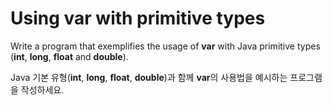 # Using var with primitive types

Write a program that exemplifies the usage of **var** with Java primitive types (**int**, **long**, **float** and **double**).

Java 기본 유형(**int**, **long**, **float**, **double**)과 함께 **var**의 사용법을 예시하는 프로그램을 작성하세요.
